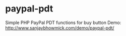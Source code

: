 # paypal-pdt
Simple PHP PayPal PDT functions for buy button
Demo: http://www.sanjaybhowmick.com/demo/paypal-pdt/
